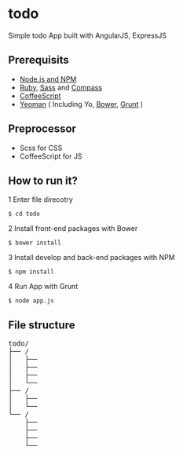 
# todo
Simple todo App built with AngularJS, ExpressJS

## Prerequisits
- [Node.js and NPM](http://nodejs.org/)
- [Ruby](https://www.ruby-lang.org/), [Sass](http://sass-lang.com/) and [Compass](http://compass-style.org/)
- [CoffeeScript](http://coffeescript.org/)
- [Yeoman](http://yeoman.io/) ( Including Yo, [Bower](http://bower.io/), [Grunt](http://gruntjs.com/) )

## Preprocessor
- Scss for CSS
- CoffeeScript for JS

## How to run it?
1 Enter file direcotry

```
$ cd todo
```

2 Install front-end packages with Bower

```
$ bower install
```
3 Install develop and back-end packages with NPM

```
$ npm install
```

4 Run App with Grunt

```
$ node app.js
```

## File structure

<pre>
todo/
├── /
│   ├── 
│   ├── 
│   ├── 
│   └── 
├── /
│   ├──
│   └── 
└── /
    ├── 
    ├── 
    ├── 
    └── 
</pre>